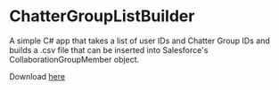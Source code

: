 # ChatterGroupListBuilder
A simple C# app that takes a list of user IDs and Chatter Group IDs and builds a .csv file that can be inserted into Salesforce's CollaborationGroupMember object.

Download [here](https://github.com/MattGHarvey/ChatterGroupListBuilder/releases/download/v1.0/ChatterGroupListBuilder.exe) 
